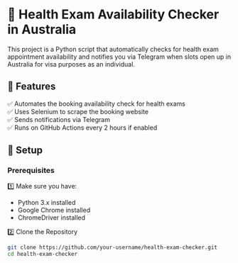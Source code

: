 # 🏥 Health Exam Availability Checker in Australia  
This project is a Python script that automatically checks for health exam appointment availability and notifies you via Telegram when slots open up in Australia for visa purposes as an individual.

## 🚀 Features  
✅ Automates the booking availability check for health exams  
✅ Uses Selenium to scrape the booking website  
✅ Sends notifications via Telegram  
✅ Runs on GitHub Actions every 2 hours if enabled  

## 📌 Setup  
### Prerequisites
1️⃣ Make sure you have:
- Python 3.x installed
- Google Chrome installed
- ChromeDriver installed  

2️⃣ Clone the Repository
```bash
git clone https://github.com/your-username/health-exam-checker.git
cd health-exam-checker
```


